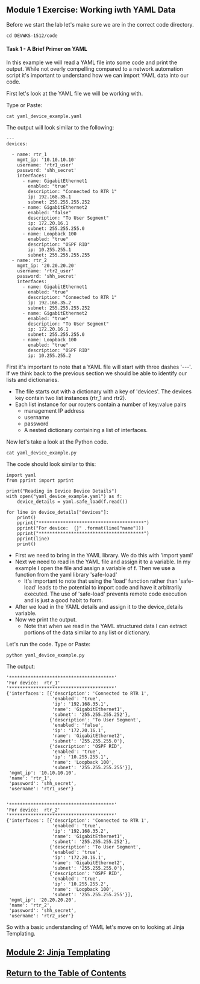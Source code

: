 ## Module 1 Exercise: Working iwth YAML Data

Before we start the lab let's make sure we are in the correct code directory.

```
cd DEVWKS-1512/code
```

#### Task 1 - A Brief Primer on YAML

In this example we will read a YAML file into some code and print the output. While not overly compelling compared to a network automation script it's important to understand how we can import YAML data into our code.

First let's look at the YAML file we will be working with.

Type or Paste:

```
cat yaml_device_example.yaml
```

The output will look similar to the following:

```
---
devices:

  - name: rtr_1
    mgmt_ip: '10.10.10.10'
    username: 'rtr1_user'
    password: 'shh_secret'
    interfaces:
      - name: GigabitEthernet1
        enabled: "true"
        description: "Connected to RTR 1"
        ip: 192.168.35.1
        subnet: 255.255.255.252
      - name: GigabitEthernet2
        enabled: "false"
        description: "To User Segment"
        ip: 172.20.16.1
        subnet: 255.255.255.0
      - name: Loopback 100
        enabled: "true"
        description: "OSPF RID"
        ip: 10.255.255.1
        subnet: 255.255.255.255
  - name: rtr_2
    mgmt_ip: '20.20.20.20'
    username: 'rtr2_user'
    password: 'shh_secret'
    interfaces:
      - name: GigabitEthernet1
        enabled: "true"
        description: "Connected to RTR 1"
        ip: 192.168.35.2
        subnet: 255.255.255.252
      - name: GigabitEthernet2
        enabled: "true"
        description: "To User Segment"
        ip: 172.20.16.1
        subnet: 255.255.255.0
      - name: Loopback 100
        enabled: "true"
        description: "OSPF RID"
        ip: 10.255.255.2
```

First it's important to note that a YAML file will start with three dashes '---'. If we think back to the previous section we should be able to identify our lists and dictionaries.

- The file starts out with a dictionary with a key of 'devices'. The devices key contain two list instances (rtr_1 and rtr2).
- Each list instance for our routers contain a number of key:value pairs
	- management IP address
	- username
	- password
	- A nested dictionary containing a list of interfaces.

Now let's take a look at the Python code.

```
cat yaml_device_example.py
```

The code should look similar to this:

```
import yaml
from pprint import pprint

print("Reading in Device Device Details")
with open("yaml_device_example.yaml") as f:
    device_details = yaml.safe_load(f.read())

for line in device_details["devices"]:
    print()
    pprint("***************************************")
    pprint("For device:  {}" .format(line["name"]))
    pprint("***************************************")
    pprint(line)
    print()
```

- First we need to bring in the YAML library. We do this with 'import yaml'
- Next we need to read in the YAML file and assign it to a variable. In my example I open the file and assign a variable of f. Then we use a function from the yaml library 'safe-load'
	- It's important to note that using the 'load' function rather than 'safe-load' leads to the potential to import code and have it arbitrarily executed. The use of 'safe-load' prevents remote code execution and is just a good habit to form.
- After we load in the YAML details and assign it to the device_details variable.
- Now we print the output.
	- Note that when we read in the YAML structured data I can extract portions of the data similar to any list or dictionary. 

Let's run the code. Type or Paste:

```
python yaml_device_example.py
```

The output:

```
'***************************************'
'For device:  rtr_1'
'***************************************'
{'interfaces': [{'description': 'Connected to RTR 1',
                 'enabled': 'true',
                 'ip': '192.168.35.1',
                 'name': 'GigabitEthernet1',
                 'subnet': '255.255.255.252'},
                {'description': 'To User Segment',
                 'enabled': 'false',
                 'ip': '172.20.16.1',
                 'name': 'GigabitEthernet2',
                 'subnet': '255.255.255.0'},
                {'description': 'OSPF RID',
                 'enabled': 'true',
                 'ip': '10.255.255.1',
                 'name': 'Loopback 100',
                 'subnet': '255.255.255.255'}],
 'mgmt_ip': '10.10.10.10',
 'name': 'rtr_1',
 'password': 'shh_secret',
 'username': 'rtr1_user'}


'***************************************'
'For device:  rtr_2'
'***************************************'
{'interfaces': [{'description': 'Connected to RTR 1',
                 'enabled': 'true',
                 'ip': '192.168.35.2',
                 'name': 'GigabitEthernet1',
                 'subnet': '255.255.255.252'},
                {'description': 'To User Segment',
                 'enabled': 'true',
                 'ip': '172.20.16.1',
                 'name': 'GigabitEthernet2',
                 'subnet': '255.255.255.0'},
                {'description': 'OSPF RID',
                 'enabled': 'true',
                 'ip': '10.255.255.2',
                 'name': 'Loopback 100',
                 'subnet': '255.255.255.255'}],
 'mgmt_ip': '20.20.20.20',
 'name': 'rtr_2',
 'password': 'shh_secret',
 'username': 'rtr2_user'}
```

So with a basic understanding of YAML let's move on to looking at Jinja Templating.

## [Module 2: Jinja Templating](DEVWKS_1512_4.md)
## [Return to the Table of Contents](../../README.md)